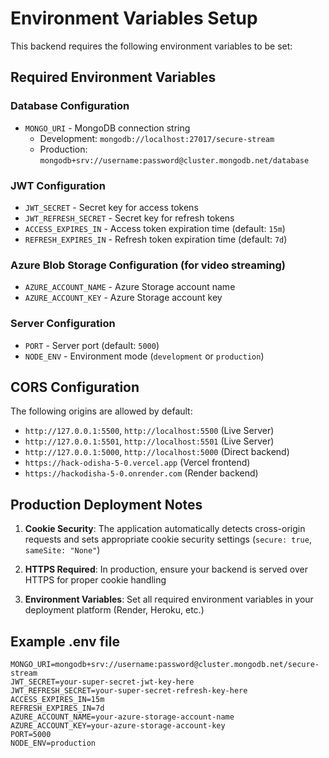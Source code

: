 # Environment Variables Setup

This backend requires the following environment variables to be set:

## Required Environment Variables

### Database Configuration
- `MONGO_URI` - MongoDB connection string
  - Development: `mongodb://localhost:27017/secure-stream`
  - Production: `mongodb+srv://username:password@cluster.mongodb.net/database`

### JWT Configuration
- `JWT_SECRET` - Secret key for access tokens
- `JWT_REFRESH_SECRET` - Secret key for refresh tokens
- `ACCESS_EXPIRES_IN` - Access token expiration time (default: `15m`)
- `REFRESH_EXPIRES_IN` - Refresh token expiration time (default: `7d`)

### Azure Blob Storage Configuration (for video streaming)
- `AZURE_ACCOUNT_NAME` - Azure Storage account name
- `AZURE_ACCOUNT_KEY` - Azure Storage account key

### Server Configuration
- `PORT` - Server port (default: `5000`)
- `NODE_ENV` - Environment mode (`development` or `production`)

## CORS Configuration

The following origins are allowed by default:
- `http://127.0.0.1:5500`, `http://localhost:5500` (Live Server)
- `http://127.0.0.1:5501`, `http://localhost:5501` (Live Server)
- `http://127.0.0.1:5000`, `http://localhost:5000` (Direct backend)
- `https://hack-odisha-5-0.vercel.app` (Vercel frontend)
- `https://hackodisha-5-0.onrender.com` (Render backend)

## Production Deployment Notes

1. **Cookie Security**: The application automatically detects cross-origin requests and sets appropriate cookie security settings (`secure: true`, `sameSite: "None"`)

2. **HTTPS Required**: In production, ensure your backend is served over HTTPS for proper cookie handling

3. **Environment Variables**: Set all required environment variables in your deployment platform (Render, Heroku, etc.)

## Example .env file

```env
MONGO_URI=mongodb+srv://username:password@cluster.mongodb.net/secure-stream
JWT_SECRET=your-super-secret-jwt-key-here
JWT_REFRESH_SECRET=your-super-secret-refresh-key-here
ACCESS_EXPIRES_IN=15m
REFRESH_EXPIRES_IN=7d
AZURE_ACCOUNT_NAME=your-azure-storage-account-name
AZURE_ACCOUNT_KEY=your-azure-storage-account-key
PORT=5000
NODE_ENV=production
```
